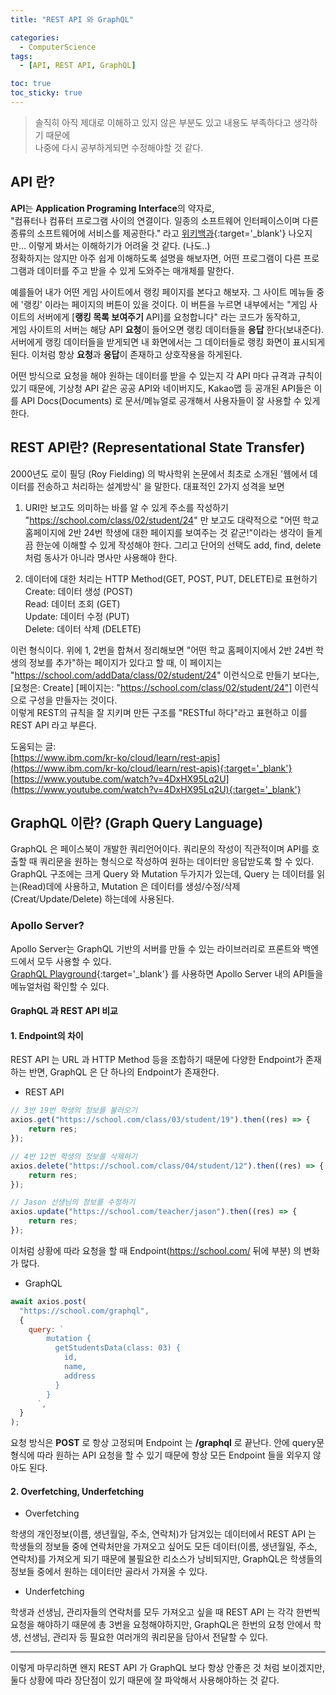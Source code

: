 ```yaml
---
title: "REST API 와 GraphQL"

categories:
  - ComputerScience
tags:
  - [API, REST API, GraphQL]

toc: true
toc_sticky: true
---
```


> 솔직히 아직 제대로 이해하고 있지 않은 부분도 있고 내용도 부족하다고 생각하기 때문에  
> 나중에 다시 공부하게되면 수정해야할 것 같다.

## API 란?

**API**는 **Application Programing Interface**의 약자로,  
"컴퓨터나 컴퓨터 프로그램 사이의 연결이다. 일종의 소프트웨어 인터페이스이며 다른 종류의 소프트웨어에 서비스를 제공한다." 라고 [위키백과](https://ko.wikipedia.org/wiki/API){:target='_blank'} 나오지만... 이렇게 봐서는 이해하기가 어려울 것 같다. (나도..)  
정확하지는 않지만 아주 쉽게 이해하도록 설명을 해보자면, 어떤 프로그램이 다른 프로그램과 데이터를 주고 받을 수 있게 도와주는 매개체를 말한다.  

예를들어 내가 어떤 게임 사이트에서 랭킹 페이지를 본다고 해보자. 그 사이트 메뉴들 중에 '랭킹' 이라는 페이지의 버튼이 있을 것이다.
이 버튼을 누르면 내부에서는 "게임 사이트의 서버에게 [**랭킹 목록 보여주기** API]를 요청합니다" 라는 코드가 동작하고,  
게임 사이트의 서버는 해당 API **요청**이 들어오면 랭킹 데이터들을 **응답** 한다(보내준다). 서버에게 랭킹 데이터들을 받게되면 내 화면에서는 그 데이터들로 랭킹 화면이 표시되게 된다. 이처럼 항상 **요청**과 **응답**이 존재하고 상호작용을 하게된다.  

어떤 방식으로 요청을 해야 원하는 데이터를 받을 수 있는지 각 API 마다 규격과 규칙이 있기 때문에, 기상청 API 같은 공공 API와 네이버지도, Kakao맵 등 공개된 API들은 이를 API Docs(Documents) 로 문서/메뉴얼로 공개해서 사용자들이 잘 사용할 수 있게 한다.



## REST API란? (Representational State Transfer)

2000년도 로이 필딩 (Roy Fielding) 의 박사학위 논문에서 최초로 소개된 '웹에서 데이터를 전송하고 처리하는 설계방식' 을 말한다. 대표적인 2가지 성격을 보면

1. URI만 보고도 의미하는 바를 알 수 있게 주소를 작성하기
"https://school.com/class/02/student/24" 만 보고도 대략적으로 "어떤 학교 홈페이지에 2반 24번 학생에 대한 페이지를 보여주는 것 같군!"이라는 생각이 들게끔 한눈에 이해할 수 있게 작성해야 한다. 그리고 단어의 선택도 add, find, delete 처럼 동사가 아니라 명사만 사용해야 한다.

2. 데이터에 대한 처리는 HTTP Method(GET, POST, PUT, DELETE)로 표현하기  
Create: 데이터 생성 (POST)  
Read: 데이터 조회 (GET)  
Update: 데이터 수정 (PUT)  
Delete: 데이터 삭제 (DELETE)  

이런 형식이다. 위에 1, 2번을 합쳐서 정리해보면 "어떤 학교 홈페이지에서 2반 24번 학생의 정보를 추가"하는 페이지가 있다고 할 때, 이 페이지는  
"https://school.com/addData/class/02/student/24" 이런식으로 만들기 보다는,  
[요청은: Create] [페이지는: "https://school.com/class/02/student/24"] 이런식으로 구성을 만들자는 것이다.  
이렇게 REST의 규칙을 잘 지키며 만든 구조를 "RESTful 하다"라고 표현하고 이를 REST API 라고 부른다.

도움되는 글:  
[https://www.ibm.com/kr-ko/cloud/learn/rest-apis](https://www.ibm.com/kr-ko/cloud/learn/rest-apis){:target='_blank'}  
[https://www.youtube.com/watch?v=4DxHX95Lq2U](https://www.youtube.com/watch?v=4DxHX95Lq2U){:target='_blank'}



## GraphQL 이란? (Graph Query Language)

GraphQL 은 페이스북이 개발한 쿼리언어이다. 쿼리문의 작성이 직관적이며 API를 호출할 때 쿼리문을 원하는 형식으로 작성하여 원하는 데이터만 응답받도록 할 수 있다.  
GraphQL 구조에는 크게 Query 와 Mutation 두가지가 있는데, Query 는 데이터를 읽는(Read)데에 사용하고, Mutation 은 데이터를 생성/수정/삭제(Creat/Update/Delete) 하는데에 사용된다.

### Apollo Server?

Apollo Server는 GraphQL 기반의 서버를 만들 수 있는 라이브러리로 프론트와 백엔드에서 모두 사용할 수 있다.  
[GraphQL Playground](https://www.apollographql.com/docs/apollo-server/v2/testing/graphql-playground/){:target='_blank'} 를 사용하면 Apollo Server 내의 API들을 메뉴얼처럼 확인할 수 있다.

#### GraphQL 과 REST API 비교

#### 1. Endpoint의 차이

REST API 는 URL 과 HTTP Method 등을 조합하기 때문에 다양한 Endpoint가 존재하는 반면, GraphQL 은 단 하나의 Endpoint가 존재한다.

* REST API

```javascript
// 3반 19번 학생의 정보를 불러오기
axios.get("https://school.com/class/03/student/19").then((res) => {
    return res;
});

// 4반 12번 학생의 정보를 삭제하기
axios.delete("https://school.com/class/04/student/12").then((res) => {
    return res;
});

// Jason 선생님의 정보를 수정하기
axios.update("https://school.com/teacher/jason").then((res) => {
    return res;
});
```
이처럼 상황에 따라 요청을 할 때 Endpoint(https://school.com/ 뒤에 부분) 의 변화가 많다. 


* GraphQL

```javascript
await axios.post(
  "https://school.com/graphql",
  {
    query: `
        mutation {
          getStudentsData(class: 03) {
            id,
            name,
            address
          }
        }
      `,
  }
);
```
요청 방식은 **POST** 로 항상 고정되며 Endpoint 는 **/graphql** 로 끝난다. 안에 query문 형식에 따라 원하는 API 요청을 할 수 있기 때문에 항상 모든 Endpoint 들을 외우지 않아도 된다.


#### 2. Overfetching, Underfetching

* Overfetching

학생의 개인정보(이름, 생년월일, 주소, 연락처)가 담겨있는 데이터에서 REST API 는 학생들의 정보들 중에 연락처만을 가져오고 싶어도 모든 데이터(이름, 생년월일, 주소, 연락처)를 가져오게 되기 때문에 불필요한 리소스가 낭비되지만, GraphQL은 학생들의 정보들 중에서 원하는 데이터만 골라서 가져올 수 있다.  

* Underfetching

학생과 선생님, 관리자들의 연락처를 모두 가져오고 싶을 때 REST API 는 각각 한번씩 요청을 해야하기 때문에 총 3번을 요청해야하지만, GraphQL은 한번의 요청 안에서 학생, 선생님, 관리자 등 필요한 여러개의 쿼리문을 담아서 전달할 수 있다.

---

이렇게 마무리하면 왠지 REST API 가 GraphQL 보다 항상 안좋은 것 처럼 보이겠지만, 둘다 상황에 따라 장단점이 있기 때문에 잘 파악해서 사용해야하는 것 같다.

